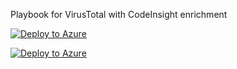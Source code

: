 Playbook for VirusTotal with CodeInsight enrichment 

[![Deploy to Azure](https://aka.ms/deploytoazurebutton)](https://raw.githubusercontent.com/Pavel-Hrabec/AI-for-CyberSecurity/refs/heads/main/Playbooks/VirusTotal-CodeInsight.json?token=GHSAT0AAAAAAC5NCU3VQRBXOQ5OLQMISPSCZ4IUIOQ)

[![Deploy to Azure](https://aka.ms/deploytoazurebutton)](https://raw.githubusercontent.com/Pavel-Hrabec/AI-for-CyberSecurity/refs/heads/main/Playbooks/VirusTotal-CodeInsight.json?token=GHSAT0AAAAAAC5NCU3VQRBXOQ5OLQMISPSCZ4IUIOQ)